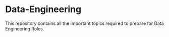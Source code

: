 # Data-Engineering
This repository contains all the important topics required to prepare for Data Engineering Roles.
